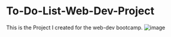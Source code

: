 # To-Do-List-Web-Dev-Project
This is the Project I created for the web-dev bootcamp.
![image](https://user-images.githubusercontent.com/69200586/127890763-e67a7e5b-fa4c-4971-ba87-dc85f2fc208c.png)

